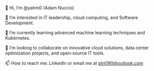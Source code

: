👋 Hi, I’m @yahm0 (Adam Nuccio)

👀 I’m interested in IT leadership, cloud computing, and Software Development.

🌱 I’m currently learning advanced machine learning techniques and Kubernetes.

💞️ I’m looking to collaborate on innovative cloud solutions, data center optimization projects, and open-source IT tools.

📫 How to reach me: LinkedIn or email me at stnt190@outlook.com

<!---
yahm0/yahm0 is a ✨ special ✨ repository because its `README.md` (this file) appears on your GitHub profile.
You can click the Preview link to take a look at your changes.
--->
